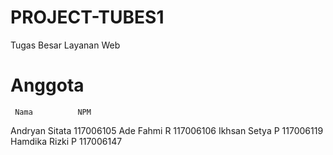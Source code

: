 PROJECT-TUBES1
==============

Tugas Besar Layanan Web 

Anggota
==============
     Nama          NPM
Andryan Sitata  117006105
Ade Fahmi R     117006106
Ikhsan Setya P  117006119
Hamdika Rizki P 117006147
